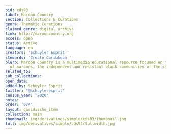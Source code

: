 ```yaml
---
pid: cds93
label: Maroon Country
section: Collections & Curations
genre: Thematic Curations
claimed_genre: digital archive
link: http://marooncountry.org
access: open
status: Active
language: en
creators: 'Schuyler Esprit '
stewards: 'Create Caribbean '
blurb: Maroon Country is a multimedia educational resource focused on the history
  of maroons, the independent and resistant black communities of the slavery-era Caribbean.
related_to:
sub_collections:
open_data:
added_by: Schuyler Esprit
twitter: "@schuyleresprit"
census_year: '2020'
notes:
order: '074'
layout: caridischo_item
collection: main
thumbnail: img/derivatives/simple/cds93/thumbnail.jpg
full: img/derivatives/simple/cds93/fullwidth.jpg
---
```

